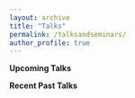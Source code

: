 ```yaml
---
layout: archive
title: "Talks"
permalink: /talksandseminars/
author_profile: true
---
```


**Upcoming Talks**


**Recent Past Talks**
